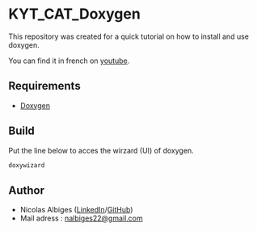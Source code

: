 # KYT_CAT_Doxygen


This repository was created for a quick tutorial on how to install and use doxygen.

You can find it in french on [youtube](https://www.youtube.com/channel/UCgGtccwIRLj-WcpI1ZXnK2Q?view_as=subscriber).

## Requirements

 * [Doxygen](http://www.doxygen.nl/download.html)

## Build

Put the line below to acces the wirzard (UI) of doxygen.

```bash
doxywizard
```

## Author

* Nicolas Albiges ([LinkedIn](https://www.linkedin.com/in/nicolas-albiges/)/[GitHub](https://github.com/NicolasAlbiges))
* Mail adress : nalbiges22@gmail.com
